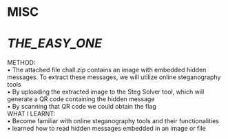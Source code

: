# **MISC**
# *THE_EASY_ONE*
METHOD: <BR/>
•	The attached file chall.zip contains an image with embedded hidden messages. To extract these messages, we will utilize online steganography tools <br/>
•	By uploading the extracted image to the Steg Solver tool, which will generate a QR code containing the hidden message  <br/>
•	By scanning that QR code we could obtain the flag  <br/>
WHAT I LEARNT: <BR/>
•	Become familiar with online steganography tools and their functionalities  <br/>
•	learned how to read hidden messages embedded in an image or file  <br/>

